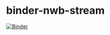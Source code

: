 # binder-nwb-stream
 
[![Binder](https://mybinder.org/badge_logo.svg)](https://hub.gke2.mybinder.org/user/catalystneuro-binder-nwb-stream-qswx26aj/voila/render/main.ipynb)
